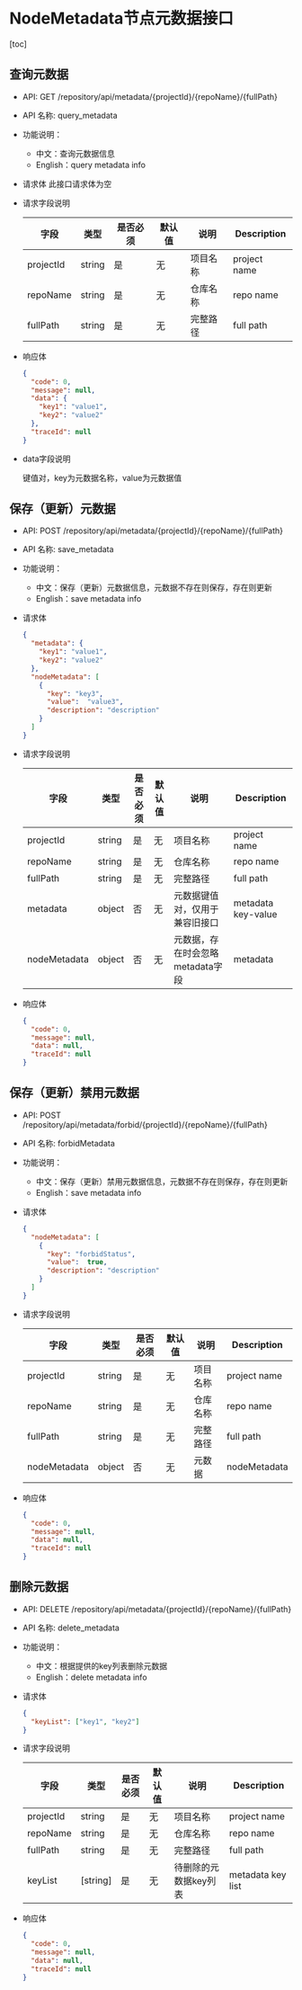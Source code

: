 # NodeMetadata节点元数据接口

[toc]

## 查询元数据

- API: GET /repository/api/metadata/{projectId}/{repoName}/{fullPath}
- API 名称: query_metadata
- 功能说明：
  - 中文：查询元数据信息
  - English：query metadata info
- 请求体
  此接口请求体为空

- 请求字段说明

  |字段|类型|是否必须|默认值|说明|Description|
  |---|---|---|---|---|---|
  |projectId|string|是|无|项目名称|project name|
  |repoName|string|是|无|仓库名称|repo name|
  |fullPath|string|是|无|完整路径|full path|

- 响应体

  ``` json
  {
    "code": 0,
    "message": null,
    "data": {
      "key1": "value1",
      "key2": "value2"
    },
    "traceId": null
  }
  ```

- data字段说明

  键值对，key为元数据名称，value为元数据值

## 保存（更新）元数据

- API: POST /repository/api/metadata/{projectId}/{repoName}/{fullPath}
- API 名称: save_metadata
- 功能说明：
  - 中文：保存（更新）元数据信息，元数据不存在则保存，存在则更新
  - English：save metadata info
- 请求体

  ```json
  {
    "metadata": {
      "key1": "value1",
      "key2": "value2"
    },
    "nodeMetadata": [
      {
        "key": "key3",
        "value":  "value3",
        "description": "description"
      }
    ]
  }
  ```

- 请求字段说明

  | 字段        | 类型     |是否必须|默认值| 说明                   |Description|
  |--------|---|---|----------------------|---|---|
  | projectId | string |是|无| 项目名称                 |project name|
  | repoName  | string |是|无| 仓库名称                 |repo name|
  | fullPath  | string |是|无| 完整路径                 |full path|
  | metadata  | object |否|无| 元数据键值对，仅用于兼容旧接口      |metadata key-value|
  | nodeMetadata | object |否|无| 元数据，存在时会忽略metadata字段 |metadata|

- 响应体

  ``` json
  {
    "code": 0,
    "message": null,
    "data": null,
    "traceId": null
  }
  ```

## 保存（更新）禁用元数据

- API: POST /repository/api/metadata/forbid/{projectId}/{repoName}/{fullPath}

- API 名称: forbidMetadata

- 功能说明：

  - 中文：保存（更新）禁用元数据信息，元数据不存在则保存，存在则更新
  - English：save metadata info

- 请求体

  ```json
  {
    "nodeMetadata": [
      {
        "key": "forbidStatus",
        "value":  true,
        "description": "description"
      }
    ]
  }
  ```
  
- 请求字段说明

  | 字段         | 类型   | 是否必须 | 默认值 | 说明     | Description  |
  | ------------ | ------ | -------- | ------ | -------- | ------------ |
  | projectId    | string | 是       | 无     | 项目名称 | project name |
  | repoName     | string | 是       | 无     | 仓库名称 | repo name    |
  | fullPath     | string | 是       | 无     | 完整路径 | full path    |
  | nodeMetadata | object | 否       | 无     | 元数据   | nodeMetadata |

- 响应体

  ``` json
  {
    "code": 0,
    "message": null,
    "data": null,
    "traceId": null
  }
  ```



## 删除元数据

- API: DELETE /repository/api/metadata/{projectId}/{repoName}/{fullPath}
- API 名称: delete_metadata
- 功能说明：
  - 中文：根据提供的key列表删除元数据
  - English：delete metadata info
- 请求体

  ```json
  {
    "keyList": ["key1", "key2"]
  }
  ```

- 请求字段说明

  |字段|类型|是否必须|默认值|说明|Description|
  |---|---|---|---|---|---|
  |projectId|string|是|无|项目名称|project name|
  |repoName|string|是|无|仓库名称|repo name|
  |fullPath|string|是|无|完整路径|full path|
  |keyList|[string]|是|无|待删除的元数据key列表|metadata key list|

- 响应体

  ``` json
  {
    "code": 0,
    "message": null,
    "data": null,
    "traceId": null
  }
  ```


